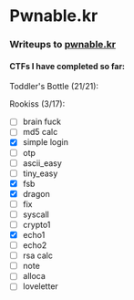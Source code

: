 # Pwnable.kr
### Writeups to [pwnable.kr](https://pwnable.kr) 



#### CTFs I have completed so far: 
Toddler's Bottle (21/21):

Rookiss (3/17):
- [ ] brain fuck
- [ ] md5 calc
- [x] simple login
- [ ] otp
- [ ] ascii_easy
- [ ] tiny_easy
- [x] fsb
- [x] dragon
- [ ] fix
- [ ] syscall
- [ ] crypto1
- [x] echo1
- [ ] echo2
- [ ] rsa calc
- [ ] note
- [ ] alloca
- [ ] loveletter
